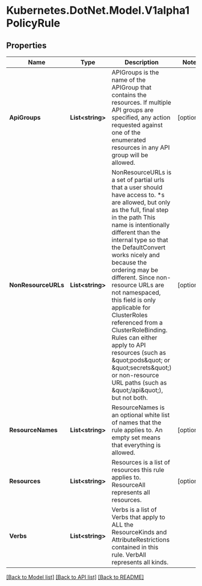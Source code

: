 # Kubernetes.DotNet.Model.V1alpha1PolicyRule
## Properties

Name | Type | Description | Notes
------------ | ------------- | ------------- | -------------
**ApiGroups** | **List&lt;string&gt;** | APIGroups is the name of the APIGroup that contains the resources.  If multiple API groups are specified, any action requested against one of the enumerated resources in any API group will be allowed. | [optional] 
**NonResourceURLs** | **List&lt;string&gt;** | NonResourceURLs is a set of partial urls that a user should have access to.  *s are allowed, but only as the full, final step in the path This name is intentionally different than the internal type so that the DefaultConvert works nicely and because the ordering may be different. Since non-resource URLs are not namespaced, this field is only applicable for ClusterRoles referenced from a ClusterRoleBinding. Rules can either apply to API resources (such as \&quot;pods\&quot; or \&quot;secrets\&quot;) or non-resource URL paths (such as \&quot;/api\&quot;),  but not both. | [optional] 
**ResourceNames** | **List&lt;string&gt;** | ResourceNames is an optional white list of names that the rule applies to.  An empty set means that everything is allowed. | [optional] 
**Resources** | **List&lt;string&gt;** | Resources is a list of resources this rule applies to.  ResourceAll represents all resources. | [optional] 
**Verbs** | **List&lt;string&gt;** | Verbs is a list of Verbs that apply to ALL the ResourceKinds and AttributeRestrictions contained in this rule.  VerbAll represents all kinds. | 

[[Back to Model list]](../README.md#documentation-for-models) [[Back to API list]](../README.md#documentation-for-api-endpoints) [[Back to README]](../README.md)

